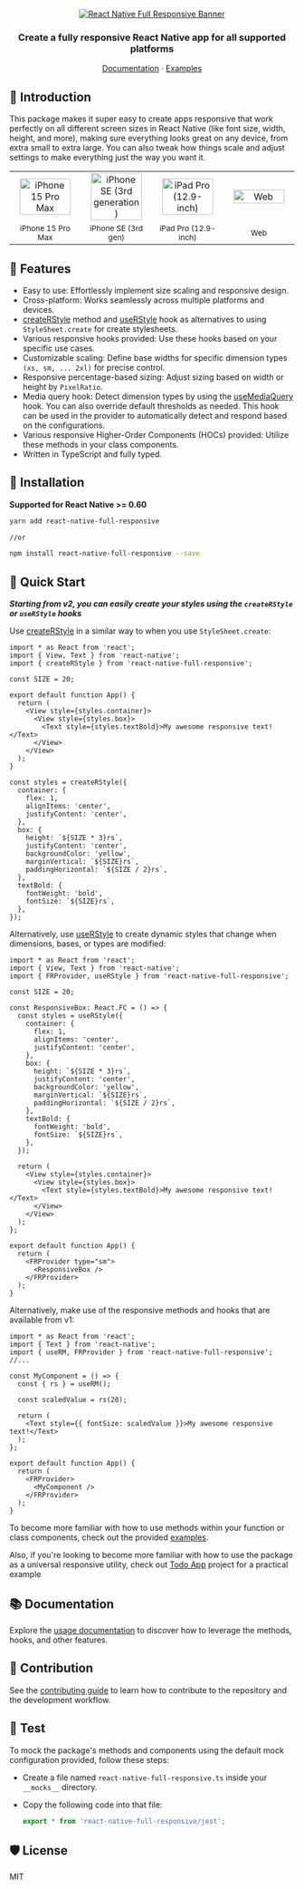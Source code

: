 <p align="center">
  <a href="https://mhpdev.com" target="_blank">
    <img src="./banner.png" alt="React Native Full Responsive Banner" style="max-width:100%;height:auto;" />
  </a>
</p>

<h3 align="center">
  Create a fully responsive React Native app for all supported platforms
</h3>

<div align="center">
  <a href="./USAGE.md">Documentation</a> · <a href="/example/src/">Examples</a>
</div>

## 📢 Introduction

This package makes it super easy to create apps responsive that work perfectly on all different screen sizes in React Native (like font size, width, height, and more), making sure everything looks great on any device, from extra small to extra large. You can also tweak how things scale and adjust settings to make everything just the way you want it.

<table width="100%">
  <tr>
    <td align="center"  width="24%">
      <a href="./sim-2x.png" target="_blank">
        <img src="./sim-2x.png" alt="iPhone 15 Pro Max" width="90%" />
      </a>
    </td>
    <td align="center" width="24%">
      <a href="./sim-1x.png" target="_blank">
        <img src="./sim-1x.png" alt="iPhone SE (3rd generation)" width="90%" />
      </a>
    </td>
    <td align="center" width="24%">
      <a href="./sim-3x.png" target="_blank">
        <img src="./sim-3x.png" alt="iPad Pro (12.9-inch)" width="90%" />
      </a>
    </td>
    <td align="center" width="24%">
      <a href="./sim-4x.png" target="_blank">
        <img src="./sim-4x.png" alt="Web" width="90%" />
      </a>
    </td>
  </tr>
  <tr>
    <td align="center"><sub>iPhone 15 Pro Max</sub></td>
    <td align="center"><sub>iPhone SE (3rd gen)</sub></td>
    <td align="center"><sub>iPad Pro (12.9-inch)</sub></td>
    <td align="center"><sub>Web</sub></td>
  </tr>
</table>

## 💫 Features

- Easy to use: Effortlessly implement size scaling and responsive design.
- Cross-platform: Works seamlessly across multiple platforms and devices.
- [createRStyle](./USAGE.md#createrstyle) method and [useRStyle](./USAGE.md#userstyle) hook as alternatives to using `StyleSheet.create` for create stylesheets.
- Various responsive hooks provided: Use these hooks based on your specific use cases.
- Customizable scaling: Define base widths for specific dimension types `(xs, sm, ... 2xl)` for precise control.
- Responsive percentage-based sizing: Adjust sizing based on width or height by `PixelRatio`.
- Media query hook: Detect dimension types by using the [useMediaQuery](./USAGE.md#usemediaquery-usemq) hook. You can also override default thresholds as needed. This hook can be used in the provider to automatically detect and respond based on the configurations.
- Various responsive Higher-Order Components (HOCs) provided: Utilize these methods in your class components.
- Written in TypeScript and fully typed.

## 📀 Installation

**Supported for React Native >= 0.60**<br/>

```sh
yarn add react-native-full-responsive

//or

npm install react-native-full-responsive --save
```

## 🚀 Quick Start

**_Starting from v2, you can easily create your styles using the `createRStyle` or `useRStyle` hooks_**

Use [createRStyle](./USAGE.md#createrstyle) in a similar way to when you use `StyleSheet.create`:

```tsx
import * as React from 'react';
import { View, Text } from 'react-native';
import { createRStyle } from 'react-native-full-responsive';

const SIZE = 20;

export default function App() {
  return (
    <View style={styles.container}>
      <View style={styles.box}>
        <Text style={styles.textBold}>My awesome responsive text!</Text>
      </View>
    </View>
  );
}

const styles = createRStyle({
  container: {
    flex: 1,
    alignItems: 'center',
    justifyContent: 'center',
  },
  box: {
    height: `${SIZE * 3}rs`,
    justifyContent: 'center',
    backgroundColor: 'yellow',
    marginVertical: `${SIZE}rs`,
    paddingHorizontal: `${SIZE / 2}rs`,
  },
  textBold: {
    fontWeight: 'bold',
    fontSize: `${SIZE}rs`,
  },
});
```

Alternatively, use [useRStyle](./USAGE.md#userstyle) to create dynamic styles that change when dimensions, bases, or types are modified:

```tsx
import * as React from 'react';
import { View, Text } from 'react-native';
import { FRProvider, useRStyle } from 'react-native-full-responsive';

const SIZE = 20;

const ResponsiveBox: React.FC = () => {
  const styles = useRStyle({
    container: {
      flex: 1,
      alignItems: 'center',
      justifyContent: 'center',
    },
    box: {
      height: `${SIZE * 3}rs`,
      justifyContent: 'center',
      backgroundColor: 'yellow',
      marginVertical: `${SIZE}rs`,
      paddingHorizontal: `${SIZE / 2}rs`,
    },
    textBold: {
      fontWeight: 'bold',
      fontSize: `${SIZE}rs`,
    },
  });

  return (
    <View style={styles.container}>
      <View style={styles.box}>
        <Text style={styles.textBold}>My awesome responsive text!</Text>
      </View>
    </View>
  );
};

export default function App() {
  return (
    <FRProvider type="sm">
      <ResponsiveBox />
    </FRProvider>
  );
}
```

Alternatively, make use of the responsive methods and hooks that are available from v1:

```tsx
import * as React from 'react';
import { Text } from 'react-native';
import { useRM, FRProvider } from 'react-native-full-responsive';
//...

const MyComponent = () => {
  const { rs } = useRM();

  const scaledValue = rs(20);

  return (
    <Text style={{ fontSize: scaledValue }}>My awesome responsive text!</Text>
  );
};

export default function App() {
  return (
    <FRProvider>
      <MyComponent />
    </FRProvider>
  );
}
```

To become more familiar with how to use methods within your function or class components, check out the provided [examples](./example/src/).

Also, if you're looking to become more familiar with how to use the package as a universal responsive utility, check out [Todo App](https://github.com/Mhp23/todo-app-client) project for a practical example

## 📚 Documentation

Explore the [usage documentation](./USAGE.md) to discover how to leverage the methods, hooks, and other features.

## 🤝 Contribution

See the [contributing guide](CONTRIBUTING.md) to learn how to contribute to the repository and the development workflow.

## 🧪 Test

To mock the package's methods and components using the default mock configuration provided, follow these steps:

- Create a file named `react-native-full-responsive.ts` inside your `__mocks__` directory.

- Copy the following code into that file:

  ```ts
  export * from 'react-native-full-responsive/jest';
  ```

## 🛡️ License

MIT
